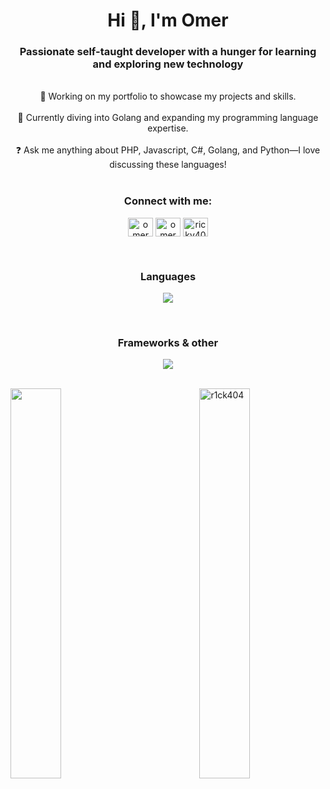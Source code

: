 # **<div align="center">Hi 👋, I'm Omer</div>**  
  

### **<div align="center">Passionate self-taught developer with a hunger for learning and exploring new technology</div>**  

<br>
<div align="center">
 🔭 Working on my portfolio to showcase my projects and skills.<br><br>
 🌱 Currently diving into Golang and expanding my programming language expertise.<br><br>
 ❓ Ask me anything about PHP, Javascript, C#, Golang, and Python—I love discussing these languages!  
</div>
<br>  


<h3 align="center">Connect with me:</h3>
<p align="center">
<a href="https://linkedin.com/in/omer-mohideen" target="blank"><img align="center" src="https://raw.githubusercontent.com/rahuldkjain/github-profile-readme-generator/master/src/images/icons/Social/linked-in-alt.svg" alt="omermohideen" height="30" width="40" /></a>
<a href="https://www.hackerrank.com/Omermohideen2004" target="blank"><img align="center" src="https://raw.githubusercontent.com/rahuldkjain/github-profile-readme-generator/master/src/images/icons/Social/hackerrank.svg" alt="omermohideen" height="30" width="40" /></a>
<a href="https://www.leetcode.com/omermohideen" target="blank"><img align="center" src="https://raw.githubusercontent.com/rahuldkjain/github-profile-readme-generator/master/src/images/icons/Social/leet-code.svg" alt="ricky404" height="30" width="40" /></a>
</p>
<br>

<h3 align="center">Languages</h3>
<p align="center">
    <img src="https://skillicons.dev/icons?i=py,js,ts,html,css,cs,php,go&perline=6" />
</p>
<br>

<h3 align="center">Frameworks & other</h3>
<p align="center">
    <img src="https://skillicons.dev/icons?i=tailwind,react,nextjs,unity,sqlite,mysql,regex,flask,jest,laravel,selenium,nodejs,postman,vercel,firebase,express,angular&perline=6" />
</p>
<br>

<img align="right" style="height: auto; width: 40%;" src="https://github-readme-stats.vercel.app/api?username=omermohideen&show_icons=true&locale=en&theme=tokyonight" alt="r1ck404" />

<img align="left" style="height: auto; width: 40%;" src="https://github-readme-streak-stats.herokuapp.com/?user=omermohideen&theme=tokyonight" />

